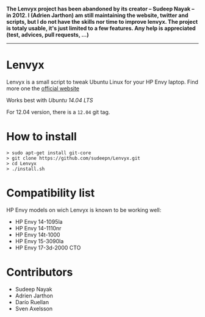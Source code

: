 **The Lenvyx project has been abandoned by its creator – Sudeep Nayak – in 2012.
I (Adrien Jarthon) am still maintaining the website, twitter and scripts, but I do not have the skills nor time to improve lenvyx.
The project is totaly usable, it's just limited to a few features. Any help is appreciated (test, advices, pull requests, ...)**

---

Lenvyx
======

Lenvyx is a small script to tweak Ubuntu Linux for your HP Envy laptop.
Find more one the [official website](http://lenvyx.herokuapp.com/)

Works best with *Ubuntu 14.04 LTS*

For 12.04 version, there is a `12.04` git tag.

How to install
==============

    > sudo apt-get install git-core
    > git clone https://github.com/sudeepn/Lenvyx.git
    > cd Lenvyx
    > ./install.sh

Compatibility list
==============

HP Envy models on wich Lenvyx is known to be working well:

* HP Envy 14-1095la
* HP Envy 14-1110nr
* HP Envy 14t-1000
* HP Envy 15-3090la
* HP Envy 17-3d-2000 CTO

Contributors
=====

* Sudeep Nayak
* Adrien Jarthon
* Darío Ruellan
* Sven Axelsson
